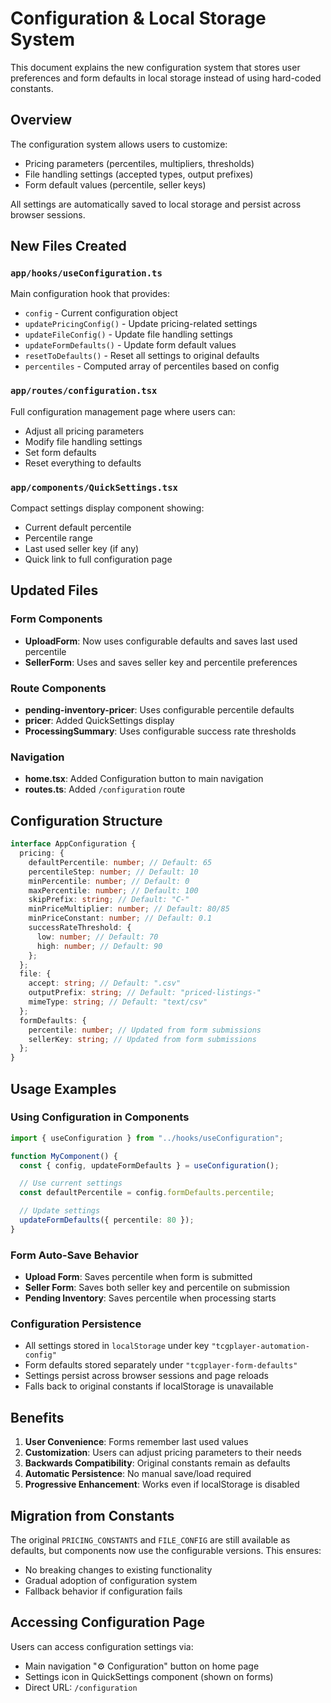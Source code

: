 # Configuration & Local Storage System

This document explains the new configuration system that stores user preferences and form defaults in local storage instead of using hard-coded constants.

## Overview

The configuration system allows users to customize:

- Pricing parameters (percentiles, multipliers, thresholds)
- File handling settings (accepted types, output prefixes)
- Form default values (percentile, seller keys)

All settings are automatically saved to local storage and persist across browser sessions.

## New Files Created

### `app/hooks/useConfiguration.ts`

Main configuration hook that provides:

- `config` - Current configuration object
- `updatePricingConfig()` - Update pricing-related settings
- `updateFileConfig()` - Update file handling settings
- `updateFormDefaults()` - Update form default values
- `resetToDefaults()` - Reset all settings to original defaults
- `percentiles` - Computed array of percentiles based on config

### `app/routes/configuration.tsx`

Full configuration management page where users can:

- Adjust all pricing parameters
- Modify file handling settings
- Set form defaults
- Reset everything to defaults

### `app/components/QuickSettings.tsx`

Compact settings display component showing:

- Current default percentile
- Percentile range
- Last used seller key (if any)
- Quick link to full configuration page

## Updated Files

### Form Components

- **UploadForm**: Now uses configurable defaults and saves last used percentile
- **SellerForm**: Uses and saves seller key and percentile preferences

### Route Components

- **pending-inventory-pricer**: Uses configurable percentile defaults
- **pricer**: Added QuickSettings display
- **ProcessingSummary**: Uses configurable success rate thresholds

### Navigation

- **home.tsx**: Added Configuration button to main navigation
- **routes.ts**: Added `/configuration` route

## Configuration Structure

```typescript
interface AppConfiguration {
  pricing: {
    defaultPercentile: number; // Default: 65
    percentileStep: number; // Default: 10
    minPercentile: number; // Default: 0
    maxPercentile: number; // Default: 100
    skipPrefix: string; // Default: "C-"
    minPriceMultiplier: number; // Default: 80/85
    minPriceConstant: number; // Default: 0.1
    successRateThreshold: {
      low: number; // Default: 70
      high: number; // Default: 90
    };
  };
  file: {
    accept: string; // Default: ".csv"
    outputPrefix: string; // Default: "priced-listings-"
    mimeType: string; // Default: "text/csv"
  };
  formDefaults: {
    percentile: number; // Updated from form submissions
    sellerKey: string; // Updated from form submissions
  };
}
```

## Usage Examples

### Using Configuration in Components

```typescript
import { useConfiguration } from "../hooks/useConfiguration";

function MyComponent() {
  const { config, updateFormDefaults } = useConfiguration();

  // Use current settings
  const defaultPercentile = config.formDefaults.percentile;

  // Update settings
  updateFormDefaults({ percentile: 80 });
}
```

### Form Auto-Save Behavior

- **Upload Form**: Saves percentile when form is submitted
- **Seller Form**: Saves both seller key and percentile on submission
- **Pending Inventory**: Saves percentile when processing starts

### Configuration Persistence

- All settings stored in `localStorage` under key `"tcgplayer-automation-config"`
- Form defaults stored separately under `"tcgplayer-form-defaults"`
- Settings persist across browser sessions and page reloads
- Falls back to original constants if localStorage is unavailable

## Benefits

1. **User Convenience**: Forms remember last used values
2. **Customization**: Users can adjust pricing parameters to their needs
3. **Backwards Compatibility**: Original constants remain as defaults
4. **Automatic Persistence**: No manual save/load required
5. **Progressive Enhancement**: Works even if localStorage is disabled

## Migration from Constants

The original `PRICING_CONSTANTS` and `FILE_CONFIG` are still available as defaults, but components now use the configurable versions. This ensures:

- No breaking changes to existing functionality
- Gradual adoption of configuration system
- Fallback behavior if configuration fails

## Accessing Configuration Page

Users can access configuration settings via:

- Main navigation "⚙️ Configuration" button on home page
- Settings icon in QuickSettings component (shown on forms)
- Direct URL: `/configuration`
